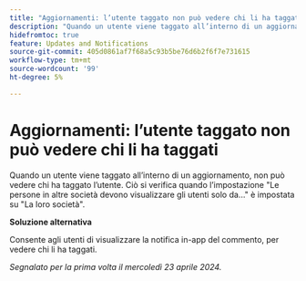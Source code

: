 ```yaml
---
title: "Aggiornamenti: l’utente taggato non può vedere chi li ha taggati"
description: "Quando un utente viene taggato all’interno di un aggiornamento, non può vedere chi ha taggato l’utente. Ciò si verifica quando l’impostazione Persone in altre società dovrebbe visualizzare gli utenti solo da ... è impostata su La loro società."
hidefromtoc: true
feature: Updates and Notifications
source-git-commit: 405d0861af7f68a5c93b5be76d6b2f6f7e731615
workflow-type: tm+mt
source-wordcount: '99'
ht-degree: 5%

---
```



# Aggiornamenti: l’utente taggato non può vedere chi li ha taggati

Quando un utente viene taggato all’interno di un aggiornamento, non può vedere chi ha taggato l’utente. Ciò si verifica quando l’impostazione &quot;Le persone in altre società devono visualizzare gli utenti solo da...&quot; è impostata su &quot;La loro società&quot;.

**Soluzione alternativa**

Consente agli utenti di visualizzare la notifica in-app del commento, per vedere chi li ha taggati.

_Segnalato per la prima volta il mercoledì 23 aprile 2024._

